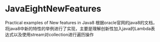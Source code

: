 # JavaEightNewFeatures
Practical examples of New features in Java8
根据oracle官网的java8的文档，将java8中新的特性的举例进行了实现，主要是理解创新性加入java的Lambda表达式以及使用stream对collection进行遍历操作
